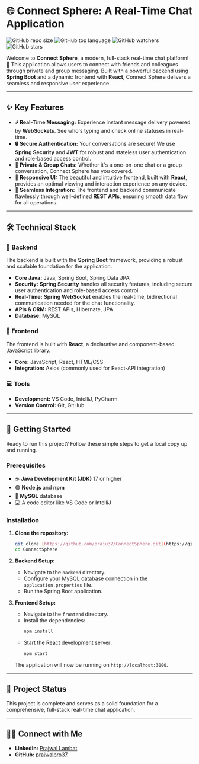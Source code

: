 # 🌐 Connect Sphere: A Real-Time Chat Application

![GitHub repo size](https://img.shields.io/github/repo-size/praju37/ConnectSphere?style=for-the-badge)
![GitHub top language](https://img.shields.io/github/languages/top/praju37/ConnectSphere?style=for-the-badge)
![GitHub watchers](https://img.shields.io/github/watchers/praju37/ConnectSphere?style=for-the-badge)
![GitHub stars](https://img.shields.io/github/stars/praju37/ConnectSphere?style=for-the-badge)

Welcome to **Connect Sphere**, a modern, full-stack real-time chat platform! 🚀 This application allows users to connect with friends and colleagues through private and group messaging. Built with a powerful backend using **Spring Boot** and a dynamic frontend with **React**, Connect Sphere delivers a seamless and responsive user experience.

---

## ✨ Key Features

* **⚡ Real-Time Messaging:** Experience instant message delivery powered by **WebSockets**. See who's typing and check online statuses in real-time.
* **🔒 Secure Authentication:** Your conversations are secure! We use **Spring Security** and **JWT** for robust and stateless user authentication and role-based access control.
* **👥 Private & Group Chats:** Whether it's a one-on-one chat or a group conversation, Connect Sphere has you covered.
* **🎨 Responsive UI:** The beautiful and intuitive frontend, built with **React**, provides an optimal viewing and interaction experience on any device.
* **🔗 Seamless Integration:** The frontend and backend communicate flawlessly through well-defined **REST APIs**, ensuring smooth data flow for all operations.

---

## 🛠️ Technical Stack

### 🚀 Backend
The backend is built with the **Spring Boot** framework, providing a robust and scalable foundation for the application.
* **Core Java:** Java, Spring Boot, Spring Data JPA
* **Security:** **Spring Security** handles all security features, including secure user authentication and role-based access control.
* **Real-Time:** **Spring WebSocket** enables the real-time, bidirectional communication needed for the chat functionality.
* **APIs & ORM:** REST APIs, Hibernate, JPA
* **Database:** MySQL

### 🎨 Frontend
The frontend is built with **React**, a declarative and component-based JavaScript library.
* **Core:** JavaScript, React, HTML/CSS
* **Integration:** Axios (commonly used for React-API integration)

### 💻 Tools
* **Development:** VS Code, IntelliJ, PyCharm
* **Version Control:** Git, GitHub

---

## 🚀 Getting Started

Ready to run this project? Follow these simple steps to get a local copy up and running.

### Prerequisites
* ☕ **Java Development Kit (JDK)** 17 or higher
* 🟢 **Node.js** and **npm**
* 🐬 **MySQL** database
* 💻 A code editor like VS Code or IntelliJ

### Installation

1.  **Clone the repository:**
    ```bash
    git clone [https://github.com/praju37/ConnectSphere.git](https://github.com/praju37/ConnectSphere.git)
    cd ConnectSphere
    ```
2.  **Backend Setup:**
    * Navigate to the `backend` directory.
    * Configure your MySQL database connection in the `application.properties` file.
    * Run the Spring Boot application.

3.  **Frontend Setup:**
    * Navigate to the `frontend` directory.
    * Install the dependencies:
        ```bash
        npm install
        ```
    * Start the React development server:
        ```bash
        npm start
        ```
    The application will now be running on `http://localhost:3000`.

---

## 🎯 Project Status
This project is complete and serves as a solid foundation for a comprehensive, full-stack real-time chat application.

---

## 👨‍💻 Connect with Me
* **LinkedIn:** [Prajwal Lambat](https://www.linkedin.com/in/prajwal-lambat-4b8b8b201/)
* **GitHub:** [prajwalpro37](https://github.com/prajwalpro37)
